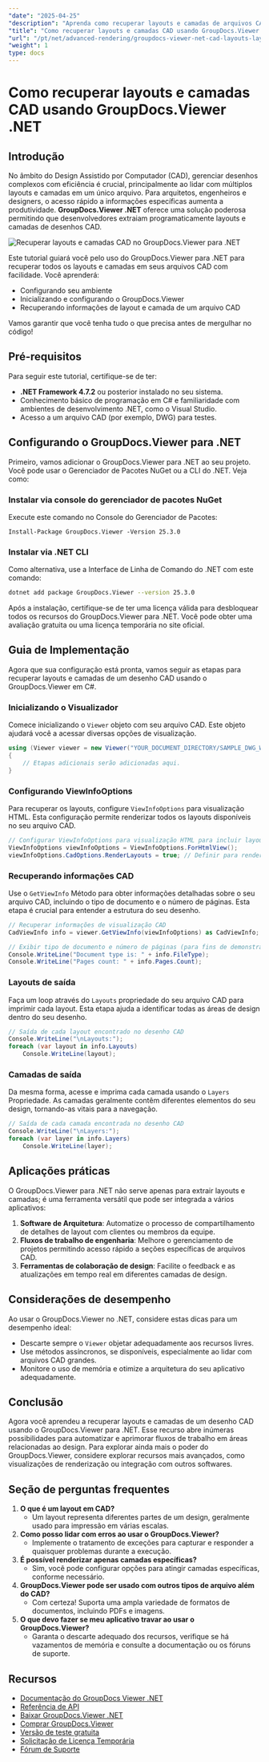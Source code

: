 ```yaml
---
"date": "2025-04-25"
"description": "Aprenda como recuperar layouts e camadas de arquivos CAD com eficiência usando o GroupDocs.Viewer .NET, simplificando seu fluxo de trabalho de design com esta biblioteca de renderização avançada."
"title": "Como recuperar layouts e camadas CAD usando GroupDocs.Viewer .NET para gerenciamento eficiente de design"
"url": "/pt/net/advanced-rendering/groupdocs-viewer-net-cad-layouts-layers-retrieval/"
"weight": 1
type: docs
---
```

# Como recuperar layouts e camadas CAD usando GroupDocs.Viewer .NET
## Introdução
No âmbito do Design Assistido por Computador (CAD), gerenciar desenhos complexos com eficiência é crucial, principalmente ao lidar com múltiplos layouts e camadas em um único arquivo. Para arquitetos, engenheiros e designers, o acesso rápido a informações específicas aumenta a produtividade. **GroupDocs.Viewer .NET** oferece uma solução poderosa permitindo que desenvolvedores extraiam programaticamente layouts e camadas de desenhos CAD.

![Recuperar layouts e camadas CAD no GroupDocs.Viewer para .NET](/viewer/advanced-rendering/retrieve-cad-layouts-layers-img.png)

Este tutorial guiará você pelo uso do GroupDocs.Viewer para .NET para recuperar todos os layouts e camadas em seus arquivos CAD com facilidade. Você aprenderá:
- Configurando seu ambiente
- Inicializando e configurando o GroupDocs.Viewer
- Recuperando informações de layout e camada de um arquivo CAD

Vamos garantir que você tenha tudo o que precisa antes de mergulhar no código!
## Pré-requisitos
Para seguir este tutorial, certifique-se de ter:
- **.NET Framework 4.7.2** ou posterior instalado no seu sistema.
- Conhecimento básico de programação em C# e familiaridade com ambientes de desenvolvimento .NET, como o Visual Studio.
- Acesso a um arquivo CAD (por exemplo, DWG) para testes.
## Configurando o GroupDocs.Viewer para .NET
Primeiro, vamos adicionar o GroupDocs.Viewer para .NET ao seu projeto. Você pode usar o Gerenciador de Pacotes NuGet ou a CLI do .NET. Veja como:
### Instalar via console do gerenciador de pacotes NuGet
Execute este comando no Console do Gerenciador de Pacotes:
```plaintext
Install-Package GroupDocs.Viewer -Version 25.3.0
```
### Instalar via .NET CLI
Como alternativa, use a Interface de Linha de Comando do .NET com este comando:
```bash
dotnet add package GroupDocs.Viewer --version 25.3.0
```
Após a instalação, certifique-se de ter uma licença válida para desbloquear todos os recursos do GroupDocs.Viewer para .NET. Você pode obter uma avaliação gratuita ou uma licença temporária no site oficial.
## Guia de Implementação
Agora que sua configuração está pronta, vamos seguir as etapas para recuperar layouts e camadas de um desenho CAD usando o GroupDocs.Viewer em C#.
### Inicializando o Visualizador
Comece inicializando o `Viewer` objeto com seu arquivo CAD. Este objeto ajudará você a acessar diversas opções de visualização.
```csharp
using (Viewer viewer = new Viewer("YOUR_DOCUMENT_DIRECTORY/SAMPLE_DWG_WITH_LAYOUTS_AND_LAYERS"))
{
    // Etapas adicionais serão adicionadas aqui.
}
```
### Configurando ViewInfoOptions
Para recuperar os layouts, configure `ViewInfoOptions` para visualização HTML. Esta configuração permite renderizar todos os layouts disponíveis no seu arquivo CAD.
```csharp
// Configurar ViewInfoOptions para visualização HTML para incluir layouts
ViewInfoOptions viewInfoOptions = ViewInfoOptions.ForHtmlView();
viewInfoOptions.CadOptions.RenderLayouts = true; // Definir para renderizar todos os layouts
```
### Recuperando informações CAD
Use o `GetViewInfo` Método para obter informações detalhadas sobre o seu arquivo CAD, incluindo o tipo de documento e o número de páginas. Esta etapa é crucial para entender a estrutura do seu desenho.
```csharp
// Recuperar informações de visualização CAD
CadViewInfo info = viewer.GetViewInfo(viewInfoOptions) as CadViewInfo;

// Exibir tipo de documento e número de páginas (para fins de demonstração)
Console.WriteLine("Document type is: " + info.FileType);
Console.WriteLine("Pages count: " + info.Pages.Count);
```
### Layouts de saída
Faça um loop através do `Layouts` propriedade do seu arquivo CAD para imprimir cada layout. Esta etapa ajuda a identificar todas as áreas de design dentro do seu desenho.
```csharp
// Saída de cada layout encontrado no desenho CAD
Console.WriteLine("\nLayouts:");
foreach (var layout in info.Layouts)
    Console.WriteLine(layout);
```
### Camadas de saída
Da mesma forma, acesse e imprima cada camada usando o `Layers` Propriedade. As camadas geralmente contêm diferentes elementos do seu design, tornando-as vitais para a navegação.
```csharp
// Saída de cada camada encontrada no desenho CAD
Console.WriteLine("\nLayers:");
foreach (var layer in info.Layers)
    Console.WriteLine(layer);
```
## Aplicações práticas
O GroupDocs.Viewer para .NET não serve apenas para extrair layouts e camadas; é uma ferramenta versátil que pode ser integrada a vários aplicativos:
1. **Software de Arquitetura**: Automatize o processo de compartilhamento de detalhes de layout com clientes ou membros da equipe.
2. **Fluxos de trabalho de engenharia**: Melhore o gerenciamento de projetos permitindo acesso rápido a seções específicas de arquivos CAD.
3. **Ferramentas de colaboração de design**: Facilite o feedback e as atualizações em tempo real em diferentes camadas de design.
## Considerações de desempenho
Ao usar o GroupDocs.Viewer no .NET, considere estas dicas para um desempenho ideal:
- Descarte sempre o `Viewer` objetar adequadamente aos recursos livres.
- Use métodos assíncronos, se disponíveis, especialmente ao lidar com arquivos CAD grandes.
- Monitore o uso de memória e otimize a arquitetura do seu aplicativo adequadamente.
## Conclusão
Agora você aprendeu a recuperar layouts e camadas de um desenho CAD usando o GroupDocs.Viewer para .NET. Esse recurso abre inúmeras possibilidades para automatizar e aprimorar fluxos de trabalho em áreas relacionadas ao design. Para explorar ainda mais o poder do GroupDocs.Viewer, considere explorar recursos mais avançados, como visualizações de renderização ou integração com outros softwares.
## Seção de perguntas frequentes
1. **O que é um layout em CAD?**
   - Um layout representa diferentes partes de um design, geralmente usado para impressão em várias escalas.
2. **Como posso lidar com erros ao usar o GroupDocs.Viewer?**
   - Implemente o tratamento de exceções para capturar e responder a quaisquer problemas durante a execução.
3. **É possível renderizar apenas camadas específicas?**
   - Sim, você pode configurar opções para atingir camadas específicas, conforme necessário.
4. **GroupDocs.Viewer pode ser usado com outros tipos de arquivo além do CAD?**
   - Com certeza! Suporta uma ampla variedade de formatos de documentos, incluindo PDFs e imagens.
5. **O que devo fazer se meu aplicativo travar ao usar o GroupDocs.Viewer?**
   - Garanta o descarte adequado dos recursos, verifique se há vazamentos de memória e consulte a documentação ou os fóruns de suporte.
## Recursos
- [Documentação do GroupDocs Viewer .NET](https://docs.groupdocs.com/viewer/net/)
- [Referência de API](https://reference.groupdocs.com/viewer/net/)
- [Baixar GroupDocs.Viewer .NET](https://releases.groupdocs.com/viewer/net/)
- [Comprar GroupDocs.Viewer](https://purchase.groupdocs.com/buy)
- [Versão de teste gratuita](https://releases.groupdocs.com/viewer/net/)
- [Solicitação de Licença Temporária](https://purchase.groupdocs.com/temporary-license/)
- [Fórum de Suporte](https://forum.groupdocs.com/c/viewer/9)
